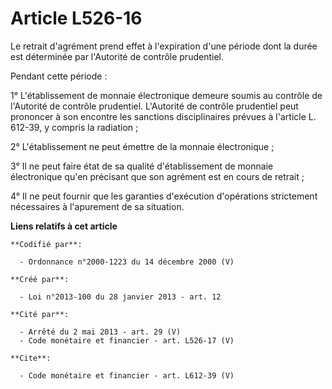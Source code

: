# Article L526-16

Le retrait d'agrément prend effet à l'expiration d'une période dont la durée est déterminée par l'Autorité de contrôle
prudentiel. 

Pendant cette période : 

1° L'établissement de monnaie électronique demeure soumis au contrôle de l'Autorité de contrôle prudentiel. L'Autorité de
contrôle prudentiel peut prononcer à son encontre les sanctions disciplinaires prévues à l'article L. 612-39, y compris la
radiation ; 

2° L'établissement ne peut émettre de la monnaie électronique ; 

3° Il ne peut faire état de sa qualité d'établissement de monnaie électronique qu'en précisant que son agrément est en cours
de retrait ; 

4° Il ne peut fournir que les garanties d'exécution d'opérations strictement nécessaires à l'apurement de sa situation.

**Liens relatifs à cet article**

	**Codifié par**:

	  - Ordonnance n°2000-1223 du 14 décembre 2000 (V)

	**Créé par**:

	  - Loi n°2013-100 du 28 janvier 2013 - art. 12

	**Cité par**:

	  - Arrêté du 2 mai 2013 - art. 29 (V)
	  - Code monétaire et financier - art. L526-17 (V)

	**Cite**:

	  - Code monétaire et financier - art. L612-39 (V)
